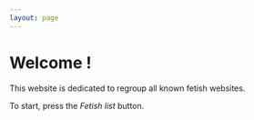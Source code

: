 ```yaml
---
layout: page
---
```


# Welcome !

This website is dedicated to regroup all known fetish websites.

To start, press the _Fetish list_ button.